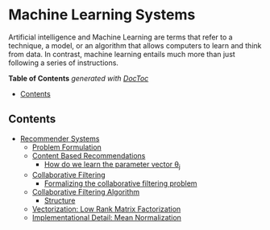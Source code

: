 # Machine Learning Systems

Artificial intelligence and Machine Learning are terms that refer to a technique, a model, or an algorithm that allows computers to learn and think from data. In contrast, machine learning entails much more than just following a series of instructions.

<!-- START doctoc generated TOC please keep comment here to allow auto update -->
<!-- DON'T EDIT THIS SECTION, INSTEAD RE-RUN doctoc TO UPDATE -->
**Table of Contents**  *generated with [DocToc](https://github.com/thlorenz/doctoc)*

- [Contents](#contents)

<!-- END doctoc generated TOC please keep comment here to allow auto update -->

## Contents

- [Recommender Systems](https://github.com/rmolinamir/machine-learning-notes/tree/main/docs/3-machine-learning-systems/1-recommender-systems/#recommender-systems)
  - [Problem Formulation](https://github.com/rmolinamir/machine-learning-notes/tree/main/docs/3-machine-learning-systems/1-recommender-systems/#problem-formulation)
  - [Content Based Recommendations](https://github.com/rmolinamir/machine-learning-notes/tree/main/docs/3-machine-learning-systems/1-recommender-systems/#content-based-recommendations)
    - [How do we learn the parameter vector θ<sub>j</sub>](https://github.com/rmolinamir/machine-learning-notes/tree/main/docs/3-machine-learning-systems/1-recommender-systems/#how-do-we-learn-the-parameter-vector-%CE%B8subjsub)
  - [Collaborative Filtering](https://github.com/rmolinamir/machine-learning-notes/tree/main/docs/3-machine-learning-systems/1-recommender-systems/#collaborative-filtering)
    - [Formalizing the collaborative filtering problem](https://github.com/rmolinamir/machine-learning-notes/tree/main/docs/3-machine-learning-systems/1-recommender-systems/#formalizing-the-collaborative-filtering-problem)
  - [Collaborative Filtering Algorithm](https://github.com/rmolinamir/machine-learning-notes/tree/main/docs/3-machine-learning-systems/1-recommender-systems/#collaborative-filtering-algorithm)
    - [Structure](https://github.com/rmolinamir/machine-learning-notes/tree/main/docs/3-machine-learning-systems/1-recommender-systems/#structure)
  - [Vectorization: Low Rank Matrix Factorization](https://github.com/rmolinamir/machine-learning-notes/tree/main/docs/3-machine-learning-systems/1-recommender-systems/#vectorization-low-rank-matrix-factorization)
  - [Implementational Detail: Mean Normalization](https://github.com/rmolinamir/machine-learning-notes/tree/main/docs/3-machine-learning-systems/1-recommender-systems/#implementational-detail-mean-normalization)
